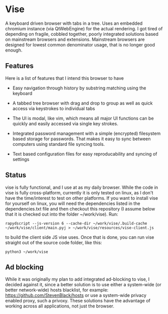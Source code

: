 Vise
======

A keyboard driven browser with tabs in a tree. Uses an embedded chromium
instance (via QtWebEngine) for the actual rendering. I got tired of
depending on fragile, cobbled together, poorly integrated solutions based on
mainstream browsers and extensions. Mainstream browsers are designed for lowest
common denominator usage, that is no longer good enough.


Features
----------

Here is a list of features that I intend this browser to have

 * Easy navigation through history by substring matching using the keyboard

 * A tabbed tree browser with drag and drop to group as well as quick access
   via keystrokes to individual tabs

 * The UI is modal, like vim, which means all major UI functions can be quickly
   and easily accessed via single key strokes.

 * Integrated password management with a simple (encrypted) filesystem based storage for
   passwords. That makes it easy to sync between computers using standard file
   syncing tools.

 * Text based configuration files for easy reproducability and syncing of
   settings


Status
--------

vise is fully functional, and I use at as my daily browser. While the code in
vise is fully cross-platform, currently it is only tested on linux, as I don't
have the time/interest to test on other platforms. If you want to install vise
for yourself on linux, you will need the dependencies listed in the
dependencies.txt file and then checkout this repository (I assume below that it
is checked out into the folder ~/work/vise). Run:

```
rapydscript --js-version 6 --cache-dir ~/work/vise/.build-cache ~/work/vise/client/main.pyj > ~/work/vise/resources/vise-client.js
```

to build the client side JS vise uses. Once that is done, you can run vise
straight out of the source code folder, like this:

```
python3 ~/work/vise
```



Ad blocking
------------

While it was originally my plan to add integrated ad-blocking to vise, I
decided against it, since a better solution is to use either a system-wide (or
better network-wide) hosts blacklist, for example:
https://github.com/StevenBlack/hosts or use a system-wide privacy enabled
proxy, such a privoxy. These solutions have the advantage of working across all
applications, not just the browser.
